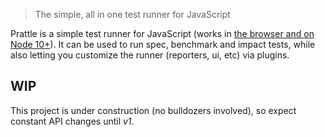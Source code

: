> The simple, all in one test runner for JavaScript

Prattle is a simple test runner for JavaScript (works in [the browser and on Node 10+](./guides/compatibility.md)). It can be used to run spec, benchmark and impact tests, while also letting you customize the runner (reporters, ui, etc) via plugins.

## WIP

This project is under construction (no bulldozers involved), so expect constant API changes until _v1_.
